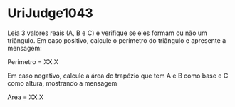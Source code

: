 # UriJudge1043
Leia 3 valores reais (A, B e C) e verifique se eles formam ou não um triângulo. Em caso positivo, calcule o perímetro do triângulo e apresente a mensagem:


Perimetro = XX.X


Em caso negativo, calcule a área do trapézio que tem A e B como base e C como altura, mostrando a mensagem


Area = XX.X

